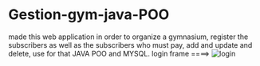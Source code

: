# Gestion-gym-java-POO
made this web application in order to organize a gymnasium, register the subscribers as well as the subscribers who must pay, add and update and delete, use for that JAVA POO and MYSQL.
login frame ====>
![login](https://user-images.githubusercontent.com/37757213/107691118-566b1d80-6cab-11eb-9d12-4a411f501fcd.PNG)
